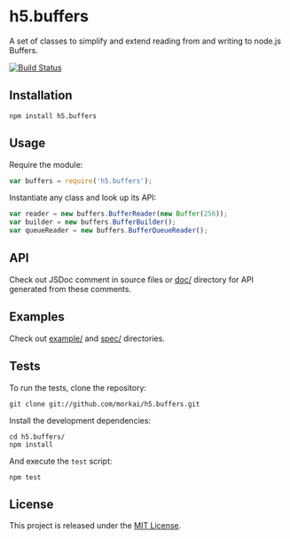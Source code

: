 # h5.buffers

A set of classes to simplify and extend reading from and writing to
node.js Buffers.

[![Build Status](https://travis-ci.org/morkai/h5.buffers.png)](https://travis-ci.org/morkai/h5.buffers)

## Installation

```
npm install h5.buffers
```

## Usage

Require the module:

```javascript
var buffers = require('h5.buffers');
```

Instantiate any class and look up its API:

```javascript
var reader = new buffers.BufferReader(new Buffer(256));
var builder = new buffers.BufferBuilder();
var queueReader = new buffers.BufferQueueReader();
```

## API

Check out JSDoc comment in source files or
[doc/](https://github.com/morkai/h5.buffers/tree/master/doc/api/)
directory for API generated from these comments.

## Examples

Check out [example/](https://github.com/morkai/h5.buffers/tree/master/example)
and [spec/](https://github.com/morkai/h5.buffers/tree/master/spec)
directories.

## Tests

To run the tests, clone the repository:

```
git clone git://github.com/morkai/h5.buffers.git
```

Install the development dependencies:

```
cd h5.buffers/
npm install
```

And execute the `test` script:

```
npm test
```

## License

This project is released under the
[MIT License](https://raw.github.com/morkai/oriental-node-plumber/master/license.md).
